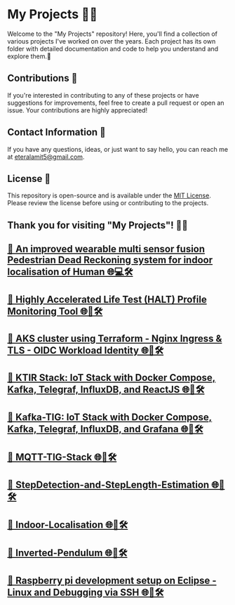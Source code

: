 # My Projects 👩‍💻

Welcome to the "My Projects" repository! Here, you'll find a collection of various projects I've worked on over the years. Each project has its own folder with detailed documentation and code to help you understand and explore them.🚀

## Contributions 🤝

If you're interested in contributing to any of these projects or have suggestions for improvements, feel free to create a pull request or open an issue. Your contributions are highly appreciated!

## Contact Information 📧

If you have any questions, ideas, or just want to say hello, you can reach me at [eteralamit5@gmail.com](mailto:your.email@example.co).

## License 📝

This repository is open-source and is available under the [MIT License](LICENSE). Please review the license before using or contributing to the projects.

Thank you for visiting "My Projects"! 🙌🏼
---
[🚀 An improved wearable multi sensor fusion Pedestrian Dead Reckoning system for indoor localisation of Human 🌐💻🛠️](https://github.com/eternalamit5/An-improved-wearable-multi-sensor-fusion-Pedestrian-Dead-Reckoning-system-for-indoor-localisation)
---
[🚀 Highly Accelerated Life Test (HALT) Profile Monitoring Tool 🌐🚢🛠️](https://github.com/eternalamit5/Highly-Accelerated-Life-Test-HALT-Monitoring-Tool)
---
[🚀 AKS cluster using Terraform - Nginx Ingress & TLS - OIDC Workload Identity 🌐🚢🛠️](https://github.com/eternalamit5/AKS-Terraform-Helm-Nginx-Ingress-TLS-)
---
[🚀 KTIR Stack: IoT Stack with Docker Compose, Kafka, Telegraf, InfluxDB, and ReactJS 🌐🚢🛠️](https://medium.com/@eternalamit5/ktir-stack-iot-stack-with-docker-compose-kafka-telegraf-influxdb-and-reactjs-498abdd10331)
---
[🚀 Kafka-TIG: IoT Stack with Docker Compose, Kafka, Telegraf, InfluxDB, and Grafana 🌐🚢🛠️](https://medium.com/@eternalamit5/kafka-tig-iot-stack-with-docker-compose-kafka-telegraf-influxdb-and-grafana-ab3cd40c2f18)
---
[🚀 MQTT-TIG-Stack 🌐🚢🛠️](https://github.com/eternalamit5/MQTT-TIG-Stack)
---
[🚀 StepDetection-and-StepLength-Estimation 🌐🚢🛠️](https://github.com/eternalamit5/StepDetection-and-StepLength-Estimation)
---
[🚀 Indoor-Localisation 🌐🚢🛠️](https://github.com/eternalamit5/Indoor-Localisation)
---
[🚀 Inverted-Pendulum 🌐🚢🛠️](https://github.com/eternalamit5/Inverted-Pendulum-Advance-Control)
---
[🚀 Raspberry pi development setup on Eclipse - Linux and Debugging via SSH 🌐🚢🛠️](https://medium.com/@eternalamit5/raspberry-pi-development-setup-on-eclipse-linux-and-debugging-via-ssh-a1927852e3a2)
---
